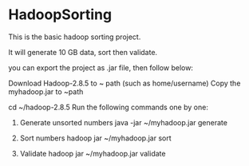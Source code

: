 # HadoopSorting

This is the basic hadoop sorting project.

It will generate 10 GB data, sort then validate.

you can export the project as .jar file, then follow below:

Download Hadoop-2.8.5 to ~ path (such as home/username)
Copy the myhadoop.jar to ~path 
 
cd ~/hadoop-2.8.5
Run the following commands one by one: 
1. Generate unsorted numbers
java -jar ~/myhadoop.jar generate
 
2. Sort numbers 
hadoop jar ~/myhadoop.jar sort
 
3. Validate
hadoop jar ~/myhadoop.jar validate 